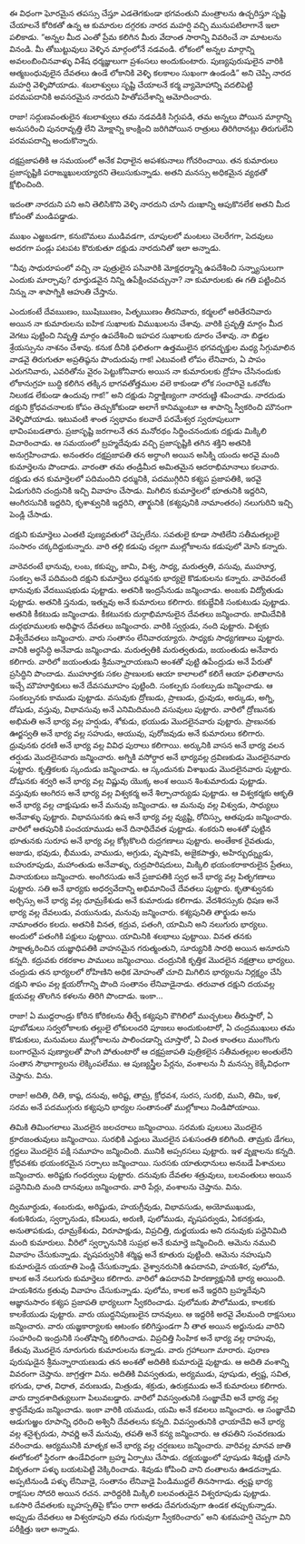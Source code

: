 ﻿ఈ విధంగా ఘోరమైన తపస్సు చేస్తూ ఎడతెగకుండా భగవంతుని మంత్రాలను ఉచ్చరిస్తూ సృష్టి చేయాలనే కోరికతో ఉన్న ఆ కుమారుల దగ్గరకు నారద మహర్షి వచ్చి మునుపటిలాగానే ఇలా పలికాడు. “అన్నల మీద ఎంతో ప్రేమ కలిగిన మీరు వేదాంత సారాన్ని వివరించే నా మాటలను వినండి. మీ తోబుట్టువులు వెళ్ళిన మార్గంలోనే నడవండి. లోకంలో అన్నల మార్గాన్ని అవలంబించినవాళ్ళు విశేష ధర్మజ్ఞులుగా ప్రశంసలు అందుకుంటారు. పుణ్యపురుషులైన వారికి ఆత్మబంధువులైన దేవతలు ఉండే లోకానికి వెళ్ళి కలకాలం సుఖంగా ఉండండి” అని చెప్పి నారద మహర్షి వెళ్ళిపోయాడు. శబలాశ్వులు సృష్టి చేయాలనే కర్మ వ్యామోహాన్ని వదలిపెట్టి పరమపదానికి అవసరమైన నారదుని హితోపదేశాన్ని ఆమోదించారు. 

రాజా! సద్గుణవంతులైన శబలాశ్వులు తమ నడవడికి సిగ్గుపడి, తమ అన్నలు పోయిన మార్గాన్ని అనుసరించి పునరావృత్తి లేని మోక్షాన్ని కాంక్షించి జరిగిపోయిన రాత్రులు తిరిగిరానట్లు తిరుగులేని పరమపదాన్ని అందుకొన్నారు. 

దక్షప్రజాపతికి ఆ సమయంలో అనేక విధాలైన అపశకునాలు గోచరించాయి. తన కుమారులు ప్రజాసృష్టికి పరాఙ్ముఖులయ్యారని తెలుసుకున్నాడు. అతని మనస్సు అధికమైన వ్యథతో క్షోభించింది. 

ఇదంతా నారదుని పని అని తెలిసికొని వెళ్ళి నారదుని చూసి దుఃఖాన్ని ఆపుకొనలేక అతని మీద కోపంతో మండిపడ్డాడు. 

ముఖం ఎఱ్ఱబడగా, కనుబొమలు ముడివడగా, చూపులలో మంటలు చెలరేగగా, పెదవులు అదరగా పండ్లు పటపట కొరుకుతూ దక్షుడు నారదునితో ఇలా అన్నాడు. 

“నీవు సాధురూపంలో వచ్చి నా పుత్రులైన పసివారికి మోక్షధర్మాన్ని ఉపదేశించి సన్న్యాసులుగా ఎందుకు మార్చావు? ధూర్తుడవైన నిన్ని ఉపేక్షించవచ్చునా? నా కుమారులకు ఈ గతి పట్టించిన నిన్ను నా శాపాగ్నికి ఆహుతి చేస్తాను. 

ఎందుకంటే దేవఋణం, ఋషిఋణం, పితృఋణం తీరనివారు, కర్మలలో ఆరితేరనివారు అయిన నా కుమారులను ఐహిక సుఖాలకు విముఖులను చేశావు. వారికి ప్రవృత్తి మార్గం మీద వెగటు పుట్టించి నివృత్తి మార్గం ఉపదేశించి ఇహపర సుఖాలకు దూరం చేశావు. నా బిడ్డల శ్రేయస్సును నాశనం చేశావు. కనుక దీనికి ఫలితంగా ఉత్తములైన భగవద్భక్తుల మధ్య సిగ్గుమాలిన వాడవై తిరుగుతూ అప్రతిష్ఠను పొందుదువు గాక! ఎటువంటి లోపం లేనివారు, ఏ పాపం ఎరుగనివారు, ఎవరితోను వైరం పెట్టుకోనివారు అయిన నా కుమారులకు ద్రోహం చేసినందుకు లోకానుగ్రహ బుద్ధి కలిగిన తక్కిన భాగవతోత్తముల వలె కాకుండా లోక సంచారివై ఒకచోట నిలుకడ లేకుండా ఉందువు గాక!” అని దక్షుడు నిర్దాక్షిణ్యంగా నారదుణ్ణి శపించాడు. నారదుడు దక్షుని క్రోధవచనాలకు కోపం తెచ్చుకోకుండా అలాగే కానిమ్మంటూ ఆ శాపాన్ని స్వీకరించి మౌనంగా వెళ్ళిపోయాడు. ఇటువంటి శాంత స్వభావం కలవారే పరమేశ్వర స్వరూపులుగా భావింపబడతారు. ప్రజాసృష్టి జరగాలనే తన మనోరథం సిద్ధించనందుకు దక్షుడు మిక్కిలి విచారించాడు. ఆ సమయంలో బ్రహ్మదేవుడు వచ్చి ప్రజాసృష్టికి తగిన శక్తిని అతనికి అనుగ్రహించాడు. అనంతరం దక్షప్రజాపతి తన అర్ధాంగి అయిన అసిక్ని యందు అరవై మంది కుమార్తెలను పొందాడు. వారంతా తమ తండ్రిమీద అమితమైన ఆదరాభిమానాలు కలవారు. దక్షుడు తన కుమార్తెలలో పదిమందిని ధర్మునికి, పదముగ్గిరిని కశ్యప ప్రజాపతికి, ఇరవై ఏడుగురిని చంద్రునికి ఇచ్చి వివాహం చేసాడు. మిగిలిన కుమార్తెలలో భూతునికి ఇద్దరిని, ఆంగిరసునికి ఇద్దరిని, కృశాశ్వునికి ఇద్దరిని, తార్క్షునికి (కశ్యపునికి నామాంతరం) నలుగురిని ఇచ్చి పెండ్లి చేసాడు. 

దక్షుని కుమార్తెలు ఎంతటి పుణ్యవతులో చెప్పలేను. సవతులై కూడా సాటిలేని సతీమతల్లులై సంసారం చక్కదిద్దుకున్నారు. వారి తల్లి కడుపు చల్లగా ముల్లోకాలను కడుపులో మోసి కన్నారు. 

వారెవరంటే భానువు, లంబ, కకుప్పు, జామి, విశ్వ, సాధ్య, మరుత్వతి, వసువు, ముహూర్త, సంకల్ప అనే పదిమంది దక్షుని కుమార్తెలు ధర్మునకు భార్యలై కొడుకులను కన్నారు. వారెవరంటే భానువుకు వేదఋషభుడు పుట్టాడు. అతనికి ఇంద్రసేనుడు జన్మించాడు. అంబకు విద్యోతుడు పుట్టాడు. అతనికి స్తనుడు, ఇత్నువు అనే కుమారులు కలిగారు. కకుబ్దేవికి సంకుటుడు పుట్టాడు. అతనికి కీకటుడు జన్మించాడు. కీకటునకు దుర్గాభిమానులైన దేవతలు జన్మించారు. జామిదేవికి దుర్గభూములకు అధిష్ఠాన దేవతలు జన్మించారు. వారికి స్వర్గుడు, నంది పుట్టారు. విశ్వకు విశ్వేదేవతలు జన్మించారు. వారు సంతానం లేనివారయ్యారు. సాధ్యకు సాధ్యగణాలు పుట్టారు. వానికి అర్థసిద్ధి అనేవాడు జన్మించాడు. మరుత్వతికి మరుత్వతుడు, జయంతుడు అనేవారు కలిగారు. వారిలో జయంతుడు శ్రీమన్నారాయణుని అంశతో పుట్టి ఉపేంద్రుడు అనే పేరుతో ప్రసిద్ధిని పొందాడు. ముహూర్తకు సకల ప్రాణులకు ఆయా కాలాలలో కలిగే ఆయా ఫలితాలాను ఇచ్చే మౌహూర్తికులు అనే దేవసమూహం పుట్టింది. సంకల్పకు సంకల్పుడు జన్మించాడు. ఆ సంకల్పునకు కాముడు పుట్టాడు. వసువుకు ద్రోణుడు, ప్రాణుడు, ధ్రువుడు, అర్కుడు, అగ్ని, దోషుడు, వస్తువు, విభావసువు అనే ఎనిమిదిమంది వసువులు పుట్టారు. వారిలో ద్రోణునకు అభిమతి అనే భార్య వల్ల హర్షుడు, శోకుడు, భయుడు మొదలైనవారు పుట్టారు. ప్రాణునకు ఊర్జస్వతి అనే భార్య వల్ల సహుడు, ఆయువు, పురోజవుడు అనే కుమారులు కలిగారు. ధ్రువునకు ధరణి అనే భార్య వల్ల వివిధ పురాలు కలిగాయి. అర్కునికి వాసన అనే భార్య వలన తర్షుడు మొదలైనవారు జన్మించారు. అగ్నికి వసోర్ధార అనే భార్యవల్ల ద్రవిణకుడు మొదలైనవారు పుట్టారు. కృత్తికలకు స్కందుడు జన్మించాడు. ఆ స్కందునకు విశాఖుడు మొదలైనవారు పుట్టారు. దోషునకు శర్వరి అనే భార్య వల్ల విష్ణువు యొక్క అంశ అయిన శింశుమారుడు పుట్టాడు. వస్తువుకు ఆంగిరస అనే భార్య వల్ల విశ్వకర్మ అనే శిల్పాచార్యుడు పుట్టాడు. ఆ విశ్వకర్మకు ఆకృతి అనే భార్య వల్ల చాక్షుషుడు అనే మనువు జన్మించాడు. ఆ మనువు వల్ల విశ్వుడు, సాధ్యులు అనేవాళ్ళు పుట్టారు. విభావసునకు ఉష అనే భార్య వల్ల వ్యుష్టి, రోచిస్సు, ఆతపుడు జన్మించారు. వారిలో ఆతపునికి పంచయాముడు అనే దినాధిదేవత పుట్టాడు. శంకరుని అంశతో పుట్టిన భూతునకు సురూప అనే భార్య వల్ల కోట్లకొలది రుద్రగణాలు పుట్టారు. అంతేకాక రైవతుడు, అజుడు, భవుడు, భీముడు, వాముడు, అగ్రుడు, వృషాకపి, అజైకపాత్తు, అహిర్బుధ్న్యుడు, బహురూపుడు, మహాంతుడు అనేవాళ్ళు, రుద్రపారిషదులు, మిక్కిలి భయంకరాకారులైన ప్రేతలు, వినాయకులు జన్మించారు. అంగిరసుడు అనే ప్రజాపతికి స్వధ అనే భార్య వల్ల పితృగణాలు పుట్టారు. సతి అనే భార్యకు అధర్వవేదాన్ని అభిమానించే దేవతలు పుట్టారు. కృతాశ్వునకు అర్చిస్సు అనే భార్య వల్ల ధూమ్రకేశుడు అనే కుమారుడు కలిగాడు. వేదశిరస్సుకు ధిషణ అనే భార్య వల్ల దేవలుడు, వయునుడు, మనువు జన్మించారు. కశ్యపునితి తార్క్షుడు అను నామాంతరం కలదు. అతనికి వినత, కద్రువ, పతంగి, యామిని అని నలుగురు భార్యలు. అందులో పతంగికి పక్షులు పుట్టాయి. యామినికి శలభాలు పుట్టాయి. వినత తనకు సాక్షాత్కరించిన యజ్ఞాధిపతికి వాహనమైన గరుత్మంతుని, సూర్యునికి సారథి అయిన అనూరుని కన్నది. కద్రువకు రకరకాల పాములు జన్మించాయి. చంద్రునికి కృత్తిక మొదలైన నక్షత్రాలు భార్యలు. చంద్రుడు తన భార్యలలో రోహిణిని అధిక మోహంతో చూచి మిగిలిన భార్యలను నిర్లక్ష్యం చేసి దక్షుని శాపం వల్ల క్షయరోగాన్ని పొంది సంతానం లేనివాడైనాడు. తరువాత దక్షుని దయవల్ల క్షయవల్ల తొలగిన కళలను తిరిగి పొందాడు. ఇంకా... 

రాజా! ఏ ముద్దరాండ్రు కోరిన కోరికలను తీర్చే కశ్యపుని కౌగిలిలో ముచ్చటలు తీరుస్తారో, ఏ పూబోడులు సర్వలోకాలకు తల్లులై లోకులందరి పూజలు అందుకుంటారో, ఏ చంద్రముఖులు తమ కొడుకులు, మనుమలు ముల్లోకాలను పాలించడాన్ని చూస్తారో, ఏ వింత కాంతలు ముంగొంగు బంగారమైన పుణ్యాలతో పొంగి పోతుంటారో ఆ దక్షప్రజాపతి పుత్రికలైన సతీమతల్లుల అంతులేని సంతాన సౌభాగ్యాలను లెక్కింపలేము. ఆ పుణ్యస్త్రీల పేర్లను, వంశాలను నీ మనస్సు కెక్కేవిధంగా చెప్తాను. విను. 

రాజా! అదితి, దితి, కాష్ఠ, దనువు, అరిష్ట, తామ్ర, క్రోధవశ, సురస, సురభి, ముని, తిమి, ఇళ, సరమ అనే పదముగ్గురు కశ్యపుని భార్యల సంతానంతో ముల్లోకాలు నిండిపోయాయి. 

తిమికి తిమింగలాలు మొదలైన జలచరాలు జన్మించాయి. సరమకు పులులు మొదలైన క్రూరజంతువులు జన్మించాయి. సురభికి ఎద్దులు మొదలైన పశుసంతతి కలిగింది. తామ్రకు డేగలు, గ్రద్దలు మొదలైన పక్షి సమూహం జన్మించింది. మునికి అప్సరసలు పుట్టారు. ఇళ వృక్షాలను కన్నది. క్రోధవశకు భయంకరమైన సర్పాలు జన్మించాయి. సురసకు యాతుధానులు అనబడే పిశాచులు జన్మించారు. అరిష్టకు గంధర్వులు పుట్టారు. దనువుకు దేవతల శత్రువులు, బలవంతులు అయిన పద్దెనిమిది మంది దానవులు జన్మించారు. వారి పేర్లు, వంశాలను చెప్తాను. విను. 

ద్విమూర్ధుడు, శంబరుడు, అరిష్టుడు, హయగ్రీవుడు, విభావసుడు, అయోముఖుడు, శంకుశిరుడు, స్వర్భానుడు, కపిలుడు, అరుణి, పులోముడు, వృషపర్వుడు, ఏకచక్రుడు, అనుతాపకుడు, ధూమ్రకేశుడు, విరూపాక్షుడు, విప్రచిత్తి, దుర్జయుడు అని దనువుకు పద్దెనిమిది మంది కుమారులు. వీరిలో స్వర్భానునికి సుప్రభ అనే కుమార్తె జన్మించింది. ఆమెను నముచి వివాహం చేసుకున్నాడు. వృషపర్వునికి శర్మిష్ఠ అనే కూతురు పుట్టింది. ఆమెను నహుషుని కుమారుడైన యయాతి పెండ్లి చేసుకున్నాడు. వైశ్వానరునికి ఉపదానవి, హయశిర, పులోమ, కాలక అనే నలుగురు కుమార్తెలు కలిగారు. వారిలో ఉపదానవి హిరణ్యాక్షునికి భార్య అయింది. హయశిరను క్రతువు వివాహం చేసుకున్నాడు. పులోమ, కాలక అనే ఇద్దరిని బ్రహ్మదేవుని ఆజ్ఞానుసారం కశ్యప ప్రజాపతి భార్యలుగా స్వీకరించాడు. పులోమకు పౌలోముడు, కాలకకు కాలకేయుడు పుట్టారు. వారు యుద్ధనిపుణులైన దానవులు. ఆ ఇద్దరికి అరవై వేలమంది రాక్షసులు జన్మించారు. వారు యజ్ఞకార్యాలకు ఆటంకం కలిగిస్తుండగా నీ తాత అయిన అర్జునుడు వారిని సంహరించి ఇంద్రునికి సంతోషాన్ని కలిగించాడు. విప్రచిత్తి సింహిక అనే భార్య వల్ల రాహువు, కేతువు మొదలైన నూరుగురు కుమారులను కన్నాడు. వారు గ్రహాలుగా మారారు. పురాణ పురుషుడైన శ్రీమన్నారాయణుడు తన అంశతో అదితికి కుమారుడై పుట్టాడు. ఆ అదితి వంశాన్ని వివరంగా చెప్తాను. జాగ్రత్తగా విను. అదితికి వివస్వతుడు, అర్యముడు, పూషుడు, త్వష్ట, సవిత, భగుడు, ధాత, విధాత, వరుణుడు, మిత్రుడు, శక్రుడు, ఉరుక్రముడు అనే కుమారులు కలిగారు. వారు ద్వాదశాదిత్యులుగా పిలువబడ్డారు. వారిలో వివస్వంతునికి సంజ్ఞాదేవి అనే భార్య వల్ల శ్రాద్ధదేవుడు జన్మించాడు. ఇంకా వారికి యముడు, యమి అనే కవలలు జన్మించారు. ఆ సంజ్ఞాదేవి ఆడుగుఱ్ఱం రూపాన్ని ధరించి అశ్వినీ దేవతలను కన్నది. వివస్వంతునికి ఛాయాదేవి అనే భార్య వల్ల శనైశ్చరుడు, సావర్ణి అనే మనువు, తపతి అనే కన్య జన్మించారు. ఆ తపతిని సంవరణుడు వరించాడు. ఆర్యమునికి మాతృక అనే భార్య వల్ల చర్షణులు జన్మించారు. వారివల్ల మానవ జాతి ఈలోకంలో స్థిరంగా ఉండేవిధంగా బ్రహ్మ ఏర్పాటు చేసాడు. దక్షయజ్ఞంలో పూషుడు శివుణ్ణి చూసి వికృతంగా పళ్ళు బయటపెట్టి వెక్కిరించాడు. శివుడు కోపించి వాని దంతాలను ఊడదన్నాడు. అప్పటినుండి పళ్ళు లేనివాడై, సంతానం లేనివాడై పిండిముద్దలే తినసాగాడు. త్వష్ట భార్య రాక్షసుల సోదరి అయిన రచన. వారిద్దరికి మిక్కిలి బలవంతుడైన విశ్వరూపుడు పుట్టాడు. ఒకసారి దేవతలకు బృహస్పతిపై కోపం రాగా అతడు దేవగురువుగా ఉండక తప్పుకున్నాడు. అప్పుడు దేవతలు ఆ విశ్వరూపుని తమ గురువుగా స్వీకరించారు” అని శుకమహర్షి చెప్పగా విని పరీక్షిత్తు ఇలా అన్నాడు. 

